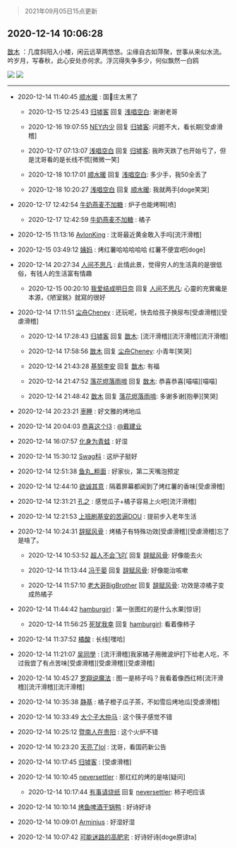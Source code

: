> 2021年09月05日15点更新
<link rel="stylesheet" href="https://cdn.jsdelivr.net/gh/taotie6/sampleJSON@main/css/photo_show.css">


 ## 2020-12-14 10:06:28 

 [㪚木](https://www.coolapk.com/feed/23550909?shareKey=YmE3YmFjMTVlYTY2NjEzMTc1N2E~) ：几度斜阳入小楼，闲云远草两悠悠。尘缘自古如萍聚，世事从来似水流。吟岁月，写春秋，此心安处亦何求。浮沉得失争多少，何似飘然一白鸥 

<div class="album">
<img class="img-item" src="http://image.coolapk.com/feed/2020/1214/10/1081091_0313e435_1584_794@3200x2160.jpeg" />
<img class="img-item" src="http://image.coolapk.com/feed/2020/1214/10/1081091_923ce732_1584_7942@2160x2880.jpeg" />
</div>

 ------- 

- 2020-12-14 11:40:45 [顺水暖](uid=2030768) : 国💊庄太黑了 

    - 2020-12-15 12:25:43 [归墟客](uid=3287587) 回复 [浅唱空白](uid=758612): 谢谢老哥 

    - 2020-12-16 19:07:55 [NEY内少](uid=1069464) 回复 [归墟客](uid=3287587): 问题不大，看长期[受虐滑稽] 

    - 2020-12-17 07:13:07 [浅唱空白](uid=758612) 回复 [归墟客](uid=3287587): 我昨天跌了也开始亏了，但是沈哥看的是长线不慌[微微一笑] 

    - 2020-12-18 10:17:01 [顺水暖](uid=2030768) 回复 [浅唱空白](uid=758612): 多少手，我50全丢了 

    - 2020-12-18 10:20:27 [浅唱空白](uid=758612) 回复 [顺水暖](uid=2030768): 我就两手[doge笑哭] 

- 2020-12-17 12:42:54 [牛奶燕麦不加糖](uid=633325) : 炉子也能烤啊[喷] 

    - 2020-12-17 12:42:59 [牛奶燕麦不加糖](uid=633325) : 橘子 

- 2020-12-15 11:13:16 [AvlonKing](uid=964891) : 沈哥最近黄金敢入手吗[流汗滑稽] 

- 2020-12-15 03:49:12 [姨妈](uid=1604292) : 烤红薯哈哈哈哈哈 红薯不便宜吧[doge] 

- 2020-12-14 20:27:34 [人间不思凡](uid=2080265) : 此情此景，觉得穷人的生活真的是很低俗，有钱人的生活富有情趣 

    - 2020-12-15 00:20:10 [我爱结成明日奈](uid=1772977) 回复 [人间不思凡](uid=2080265): 心靈的充實纔是本源，《陋室銘》就寫的很好 

- 2020-12-14 17:11:51 [尘舟Cheney](uid=2897099) : 还玩呢，快去给孩子换尿布[受虐滑稽][受虐滑稽] 

    - 2020-12-14 17:28:43 [归墟客](uid=3287587) 回复 [㪚木](uid=1081091): [流汗滑稽][流汗滑稽][流汗滑稽] 

    - 2020-12-14 17:58:56 [㪚木](uid=1081091) 回复 [尘舟Cheney](uid=2897099): 小青年[笑哭] 

    - 2020-12-14 21:43:28 [基努李安](uid=2093978) 回复 [㪚木](uid=1081091): 有福 

    - 2020-12-14 21:47:52 [落花烬落雨啼](uid=1966083) 回复 [㪚木](uid=1081091): 恭喜恭喜[喵喵][喵喵] 

    - 2020-12-14 21:48:42 [㪚木](uid=1081091) 回复 [落花烬落雨啼](uid=1966083): 多谢多谢[抱拳][笑哭] 

- 2020-12-14 20:23:21 [栆睡](uid=2246713) : 好文雅的烤地瓜 

- 2020-12-14 20:04:03 [恭喜这个l3](uid=994412) : <a class="feed-link-uname" href="/u/戴建业">@戴建业</a> 

- 2020-12-14 16:07:57 [化身为青蛙](uid=1209189) : 好湿 

- 2020-12-14 15:30:12 [Swag科](uid=3229387) : 这炉子挺好 

- 2020-12-14 12:51:38 [鱼丸_粗面](uid=475663) : 好家伙，第二天嘴泡预定 

- 2020-12-14 12:44:10 [欲诚其意](uid=1503826) : 隔着屏幕都闻到了烤红薯的香味[受虐滑稽] 

- 2020-12-14 12:31:21 [孔之](uid=2621308) : 感觉瓜子+橘子容易上火吧[流汗滑稽] 

- 2020-12-14 12:21:53 [上班刷基安的苦逼DOU](uid=919898) : 提前步入老年生活 

- 2020-12-14 10:24:31 [辞赋风骨](uid=875865) : 烤橘子有特殊功效[受虐滑稽][受虐滑稽]忘了是啥了。 

    - 2020-12-14 10:53:52 [超人不会飞吖](uid=2267270) 回复 [辞赋风骨](uid=875865): 好像能去火 

    - 2020-12-14 11:13:44 [冯于晏](uid=2980763) 回复 [辞赋风骨](uid=875865): 好像能治咳嗽 

    - 2020-12-14 11:57:10 [老大哥BigBrother](uid=1591161) 回复 [辞赋风骨](uid=875865): 功效是凉橘子变成热橘子 

- 2020-12-14 11:44:42 [hamburgirl](uid=2829032) : 第一张图红的是什么水果[惊讶] 

    - 2020-12-14 11:56:25 [死犹我幸](uid=2316341) 回复 [hamburgirl](uid=2829032): 看着像柿子 

- 2020-12-14 11:37:52 [橘酸](uid=1703730) : 长线[嘿哈] 

- 2020-12-14 11:21:07 [吴同學](uid=1320218) : [流汗滑稽]我家橘子用微波炉打下给老人吃，不过我尝了有点苦味[受虐滑稽][受虐滑稽][受虐滑稽] 

- 2020-12-14 10:45:27 [罗翔说魔法](uid=2307872) : 图一是柿子吗？我看着像西红柿[流汗滑稽][流汗滑稽][流汗滑稽] 

- 2020-12-14 10:35:38 [静基](uid=1353091) : 橘子橙子瓜子茶，不如雪后烤地瓜[受虐滑稽] 

- 2020-12-14 10:33:49 [大个子大仲马](uid=1816152) : 这个筷子感觉不错 

- 2020-12-14 10:25:12 [暨南人在贵阳](uid=2427652) : 这个火炉不错 

- 2020-12-14 10:23:20 [天亮了lol](uid=2713608) : 沈哥，看国药新公告 

- 2020-12-14 10:17:45 [归墟客](uid=3287587) : [受虐滑稽] 

- 2020-12-14 10:10:45 [neversettler](uid=2041313) : 那红红的烤的是啥[疑问] 

    - 2020-12-14 10:17:44 [有事请烧纸](uid=1802946) 回复 [neversettler](uid=2041313): 柿子吧应该 

- 2020-12-14 10:10:14 [烤鱼啤酒干锅鸭](uid=1076410) : 好诗好诗 

- 2020-12-14 10:09:01 [Arminius](uid=1185530) : 好湿好湿 

- 2020-12-14 10:07:42 [可能迷路的高肥宅](uid=1534505) : 好诗好诗[doge原谅ta] 

